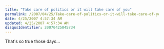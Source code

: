 ```yaml
---
title: "Take care of politics or it will take care of you"
permalink: /2007/04/25/Take-care-of-politics-or-it-will-take-care-of-you/
date: 4/25/2007 4:57:34 AM
updated: 4/25/2007 4:57:34 AM
disqusIdentifier: 20070425045734
---
```

That's so true those days...
